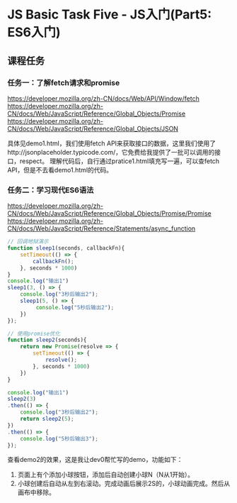 # JS Basic Task Five - JS入门(Part5: ES6入门)

## 课程任务
### 任务一：了解fetch请求和promise
https://developer.mozilla.org/zh-CN/docs/Web/API/Window/fetch
https://developer.mozilla.org/zh-CN/docs/Web/JavaScript/Reference/Global_Objects/Promise
https://developer.mozilla.org/zh-CN/docs/Web/JavaScript/Reference/Global_Objects/JSON

具体见demo1.html，我们使用fetch API来获取接口的数据，这里我们使用了http://jsonplaceholder.typicode.com/，它免费给我提供了一批可以调用的接口，respect。
理解代码后，自行通过pratice1.html填充写一遍，可以查fetch API，但是不去看demo1.html的代码。


### 任务二：学习现代ES6语法
https://developer.mozilla.org/zh-CN/docs/Web/JavaScript/Reference/Global_Objects/Promise/Promise
https://developer.mozilla.org/zh-CN/docs/Web/JavaScript/Reference/Statements/async_function


```javascript
// 回调地狱演示
function sleep1(seconds, callbackFn){
    setTimeout(() => {
        callbackFn();
    }, seconds * 1000)
}
console.log("输出1")
sleep1(3, () => {
    console.log("3秒后输出2");
    sleep1(5, () => {
         console.log("5秒后输出2");
    })
});

// 使用promise优化
function sleep2(seconds){
    return new Promise(resolve => {
        setTimeout(() => {
            resolve();
        }, seconds * 1000)
    })
}

console.log("输出1")
sleep2(3)
.then(() => { 
    console.log("3秒后输出2");
    return sleep2(5);
})
.then(() => {
    console.log("5秒后输出3");
});

```

查看demo2的效果，这是我让dev0帮忙写的demo，功能如下：
1. 页面上有个添加小球按钮，添加后自动创建小球N（N从1开始）。
2. 小球创建后自动从左到右滚动。完成动画后展示2S的，小球动画完成。然后从画布中移除。
